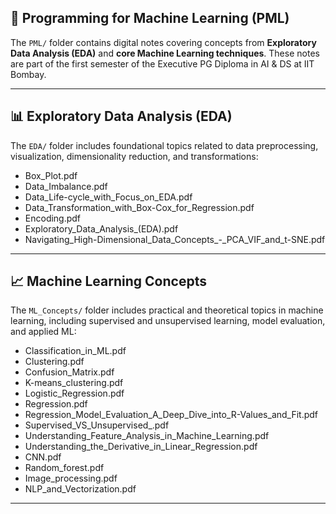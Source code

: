 ## 🤖 Programming for Machine Learning (PML)

The `PML/` folder contains digital notes covering concepts from **Exploratory Data Analysis (EDA)** and **core Machine Learning techniques**. These notes are part of the first semester of the Executive PG Diploma in AI & DS at IIT Bombay.

---

## 📊 Exploratory Data Analysis (EDA)

The `EDA/` folder includes foundational topics related to data preprocessing, visualization, dimensionality reduction, and transformations:

- Box_Plot.pdf  
- Data_Imbalance.pdf  
- Data_Life-cycle_with_Focus_on_EDA.pdf  
- Data_Transformation_with_Box-Cox_for_Regression.pdf  
- Encoding.pdf  
- Exploratory_Data_Analysis_(EDA).pdf  
- Navigating_High-Dimensional_Data_Concepts_-_PCA_VIF_and_t-SNE.pdf  

---

## 📈 Machine Learning Concepts

The `ML_Concepts/` folder includes practical and theoretical topics in machine learning, including supervised and unsupervised learning, model evaluation, and applied ML:

- Classification_in_ML.pdf  
- Clustering.pdf  
- Confusion_Matrix.pdf  
- K-means_clustering.pdf  
- Logistic_Regression.pdf  
- Regression.pdf  
- Regression_Model_Evaluation_A_Deep_Dive_into_R-Values_and_Fit.pdf  
- Supervised_VS_Unsupervised_.pdf  
- Understanding_Feature_Analysis_in_Machine_Learning.pdf  
- Understanding_the_Derivative_in_Linear_Regression.pdf  
- CNN.pdf  
- Random_forest.pdf  
- Image_processing.pdf  
- NLP_and_Vectorization.pdf  

---
